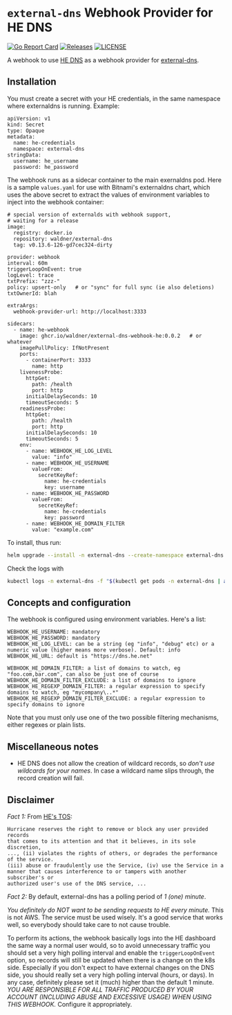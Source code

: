 # `external-dns` Webhook Provider for HE DNS

[![Go Report Card](https://goreportcard.com/badge/github.com/waldner/external-dns-webhook-he)](https://goreportcard.com/report/github.com/waldner/external-dns-webhook-he)
[![Releases](https://img.shields.io/github/v/tag/waldner/external-dns-webhook-he)](https://github.com/waldner/external-dns-webhook-he/tags)
[![LICENSE](https://img.shields.io/github/license/waldner/external-dns-webhook-he)](https://github.com/waldner/external-dns-webhook-he/blob/master/LICENSE)

A webhook to use [HE DNS](https://dns.he.net) as a webhook provider for [external-dns](https://github.com/kubernetes-sigs/external-dns).


## Installation

You must create a secret with your HE credentials, in the same namespace where externaldns is running. Example:

```
apiVersion: v1
kind: Secret
type: Opaque
metadata:
  name: he-credentials
  namespace: external-dns
stringData:
  username: he_username
  password: he_password

```

The webhook runs as a sidecar container to the main exernaldns pod. Here is a sample `values.yaml` for use with Bitnami's externaldns chart, which uses the above secret to extract the values of environment variables to inject into the webhook container:

```
# special version of externalds with webhook support,
# waiting for a release
image:
  registry: docker.io
  repository: waldner/external-dns
  tag: v0.13.6-126-gd7cec324-dirty

provider: webhook
interval: 60m
triggerLoopOnEvent: true
logLevel: trace
txtPrefix: "zzz-"
policy: upsert-only   # or "sync" for full sync (ie also deletions)
txtOwnerId: blah

extraArgs:
  webhook-provider-url: http://localhost:3333

sidecars:
  - name: he-webhook
    image: ghcr.io/waldner/external-dns-webhook-he:0.0.2   # or whatever
    imagePullPolicy: IfNotPresent
    ports:
      - containerPort: 3333
        name: http
    livenessProbe:
      httpGet:
        path: /health
        port: http
      initialDelaySeconds: 10
      timeoutSeconds: 5
    readinessProbe:
      httpGet:
        path: /health
        port: http
      initialDelaySeconds: 10
      timeoutSeconds: 5
    env:
      - name: WEBHOOK_HE_LOG_LEVEL
        value: "info"
      - name: WEBHOOK_HE_USERNAME
        valueFrom:
          secretKeyRef:
            name: he-credentials
            key: username
      - name: WEBHOOK_HE_PASSWORD
        valueFrom:
          secretKeyRef:
            name: he-credentials
            key: password
      - name: WEBHOOK_HE_DOMAIN_FILTER
        value: "example.com"
```

To install, thus run:

```bash
helm upgrade --install -n external-dns --create-namespace external-dns bitnami/external-dns -f values.yaml
```

Check the logs with

```bash
kubectl logs -n external-dns -f "$(kubectl get pods -n external-dns | awk 'NR>1 && $1 ~ /external-dns/{print $1; exit}')" -c he-webhook
```

## Concepts and configuration

The webhook is configured using environment variables. Here's a list:

```
WEBHOOK_HE_USERNAME: mandatory
WEBHOOK_HE_PASSWORD: mandatory
WEBHOOK_HE_LOG_LEVEL: can be a string (eg "info", "debug" etc) or a numeric value (higher means more verbose). Default: info
WEBHOOK_HE_URL: default is "https://dns.he.net"

WEBHOOK_HE_DOMAIN_FILTER: a list of domains to watch, eg "foo.com,bar.com", can also be just one of course
WEBHOOK_HE_DOMAIN_FILTER_EXCLUDE: a list of domains to ignore
WEBHOOK_HE_REGEXP_DOMAIN_FILTER: a regular expression to specify domains to watch, eg "mycompany\..*"
WEBHOOK_HE_REGEXP_DOMAIN_FILTER_EXCLUDE: a regular expression to specify domains to ignore
```

Note that you must only use one of the two possible filtering mechanisms, either regexes or plain lists.

## Miscellaneous notes

- HE DNS does not allow the creation of wildcard records, so *don't use wildcards for your names*. In case a wildcard name slips through, the record creation will fail.

## Disclaimer

*Fact 1:* From [HE's TOS](https://dns.he.net/tos.html):

```
Hurricane reserves the right to remove or block any user provided records
that comes to its attention and that it believes, in its sole discretion, 
..., (ii) violates the rights of others, or degrades the performance of the service. 
(iii) abuse or fraudulently use the Service, (iv) use the Service in a
manner that causes interference to or tampers with another subscriber's or 
authorized user's use of the DNS service, ...
```

*Fact 2:* By default, external-dns has a polling period of _1 (one) minute_.

*You definitely do NOT want to be sending requests to HE every minute.* This is not AWS. The service must be used wisely. It's a good service that works well, so everybody should take care to not cause trouble.

To perform its actions, the webhook basically logs into the HE dashboard the same way a normal user would, so to avoid unnecessary traffic you should set a very high polling interval and enable the `triggerLoopOnEvent` option, so records will still be updated when there is a change on the k8s side. Especially if you don't expect to have external changes on the DNS side, you should really set a very high polling interval (hours, or days). In any case, definitely please set it (much) higher than the default 1 minute. *YOU ARE RESPONSIBLE FOR ALL TRAFFIC PRODUCED BY YOUR ACCOUNT (INCLUDING ABUSE AND EXCESSIVE USAGE) WHEN USING THIS WEBHOOK.* Configure it appropriately.
